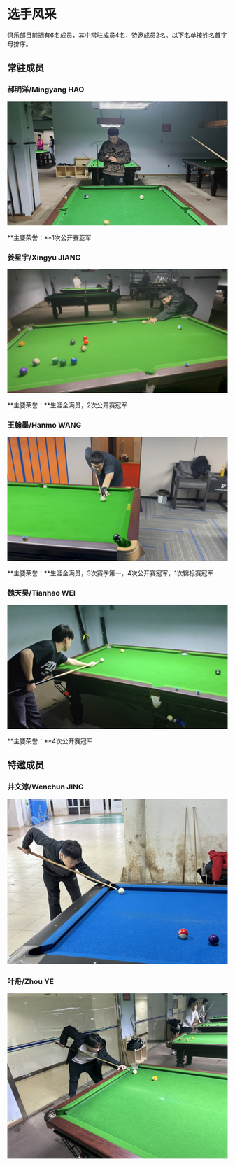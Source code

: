 # 选手风采

俱乐部目前拥有6名成员，其中常驻成员4名，特邀成员2名。以下名单按姓名首字母排序。

## 常驻成员

### 郝明洋/Mingyang HAO

![](./img/haomingyang.jpg)

**主要荣誉：**1次公开赛亚军

### 姜星宇/Xingyu JIANG

![](./img/jiangxingyu.jpg)

**主要荣誉：**生涯全满贯，2次公开赛冠军

### 王翰墨/Hanmo WANG

![](./img/wanghanmo.jpg)

**主要荣誉：**生涯金满贯，3次赛季第一，4次公开赛冠军，1次锦标赛冠军

### 魏天昊/Tianhao WEI

![](./img/weitianhao.jpg)

**主要荣誉：**4次公开赛冠军

## 特邀成员

### 井文淳/Wenchun JING

![](./img/jingwenchun.jpg)

### 叶舟/Zhou YE

![](./img/yezhou.jpg)